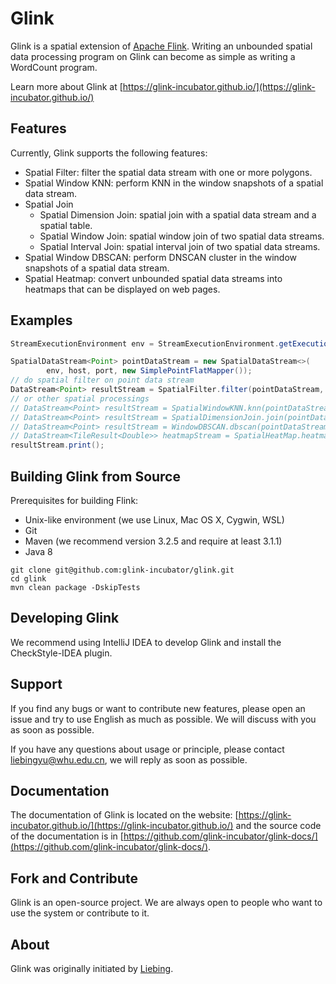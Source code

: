 # Glink

Glink is a spatial extension of [Apache Flink](https://flink.apache.org/). Writing an 
unbounded spatial data processing program on Glink can become as simple as writing a WordCount program.

Learn more about Glink at [https://glink-incubator.github.io/](https://glink-incubator.github.io/)

## Features

Currently, Glink supports the following features:
+ Spatial Filter: filter the spatial data stream with one or more polygons.
+ Spatial Window KNN: perform KNN in the window snapshots of a spatial data stream.
+ Spatial Join
  + Spatial Dimension Join: spatial join with a spatial data stream and a spatial table.
  + Spatial Window Join: spatial window join of two spatial data streams.
  + Spatial Interval Join: spatial interval join of two spatial data streams.
+ Spatial Window DBSCAN: perform DNSCAN cluster in the window snapshots of a spatial data stream.
+ Spatial Heatmap: convert unbounded spatial data streams into heatmaps that can be displayed on web pages.

## Examples

```java
StreamExecutionEnvironment env = StreamExecutionEnvironment.getExecutionEnvironment();

SpatialDataStream<Point> pointDataStream = new SpatialDataStream<>(
        env, host, port, new SimplePointFlatMapper());
// do spatial filter on point data stream
DataStream<Point> resultStream = SpatialFilter.filter(pointDataStream, ...);
// or other spatial processings
// DataStream<Point> resultStream = SpatialWindowKNN.knn(pointDataStream, ...)
// DataStream<Point> resultStream = SpatialDimensionJoin.join(pointDataStream, otherGeometryStream, ...)
// DataStream<Point> resultStream = WindowDBSCAN.dbscan(pointDataStream, ...)
// DataStream<TileResult<Double>> heatmapStream = SpatialHeatMap.heatmap(pointDataStream, ...)
resultStream.print();
```

## Building Glink from Source

Prerequisites for building Flink:
+ Unix-like environment (we use Linux, Mac OS X, Cygwin, WSL)
+ Git
+ Maven (we recommend version 3.2.5 and require at least 3.1.1)
+ Java 8

```shell
git clone git@github.com:glink-incubator/glink.git
cd glink
mvn clean package -DskipTests
```

## Developing Glink

We recommend using IntelliJ IDEA to develop Glink and install the CheckStyle-IDEA plugin.

## Support

If you find any bugs or want to contribute new features, please open an issue and try to use 
English as much as possible. We will discuss with you as soon as possible.

If you have any questions about usage or principle, please contact liebingyu@whu.edu.cn, 
we will reply as soon as possible.

## Documentation

The documentation of Glink is located on the website: [https://glink-incubator.github.io/](https://glink-incubator.github.io/)
and the source code of the documentation is in [https://github.com/glink-incubator/glink-docs/](https://github.com/glink-incubator/glink-docs/).

## Fork and Contribute

Glink is an open-source project. We are always open to people who want to use the system or 
contribute to it.

## About

Glink was originally initiated by [Liebing](https://liebing.org.cn/).